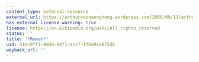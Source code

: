 ```yaml
---
content_type: external-resource
external_url: https://arthurvoonwenghong.wordpress.com/2006/09/11/arthur-rimbaud-roman-romance/
has_external_license_warning: true
license: https://en.wikipedia.org/wiki/All_rights_reserved
status: ''
title: '*Roman*'
uid: 41ec8ff1-9d46-44f1-acc7-1fba9ca875d8
wayback_url: ''
---
```

